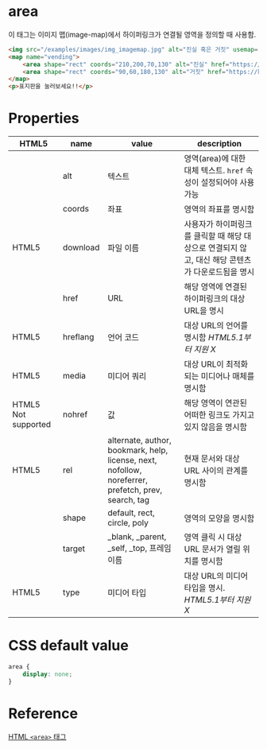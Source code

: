 # area
이 태그는 이미지 맵(image-map)에서 하이퍼링크가 연결될 영역을 정의할 때 사용함. 

```html
<img src="/examples/images/img_imagemap.jpg" alt="진실 혹은 거짓" usemap="#vending" style="width:320px; height:240px">
<map name="vending">
    <area shape="rect" coords="210,200,70,130" alt="진실" href="https://ko.wikipedia.org/wiki/%EC%A7%84%EC%8B%A4">
    <area shape="rect" coords="90,60,180,130" alt="거짓" href="https://ko.wikipedia.org/wiki/%EA%B1%B0%EC%A7%93%EB%A7%90">
</map>
<p>표지판을 눌러보세요!!</p>
```

# Properties
|HTML5|name|value|description|
|---|---|---|---|
||alt|텍스트|영역(area)에 대한 대체 텍스트. `href` 속성이 설정되어야 사용 가능|
||coords|좌표|영역의 좌표를 명시함|
|HTML5|download|파일 이름|사용자가 하이퍼링크를 클릭할 때 해당 대상으로 연결되지 않고, 대신 해당 콘텐츠가 다운로드됨을 명시|
||href|URL|해당 영역에 연결된 하이퍼링크의 대상 URL을 명시|
|HTML5|hreflang|언어 코드|대상 URL의 언어를 명시함 *HTML5.1부터 지원 X*
|HTML5|media|미디어 쿼리|대상 URL이 최적화되는 미디어나 매체를 명시함|
|HTML5 Not supported|nohref|값|해당 영역이 연관된 어떠한 링크도 가지고 있지 않음을 명시함
|HTML5|rel|alternate, author, bookmark, help, license, next, nofollow, noreferrer, prefetch, prev, search, tag|현재 문서와 대상 URL 사이의 관계를 명시함|
||shape|default, rect, circle, poly|영역의 모양을 명시함|
||target|_blank, _parent, _self, _top, 프레임이름|영역 클릭 시 대상 URL 문서가 열릴 위치를 명시함|
|HTML5|type|미디어 타입|대상 URL의 미디어 타입을 명시. *HTML5.1부터 지원 X*|

# CSS default value
```css
area {
    display: none;
}
```
# Reference
[HTML `<area>` 태그](http://www.tcpschool.com/html-tags/area)